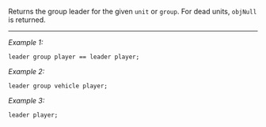 Returns the group leader for the given `unit` or `group`. For dead units, `objNull` is returned.


---
*Example 1:*
```sqf
leader group player == leader player;
```

*Example 2:*
```sqf
leader group vehicle player;
```

*Example 3:*
```sqf
leader player;
```